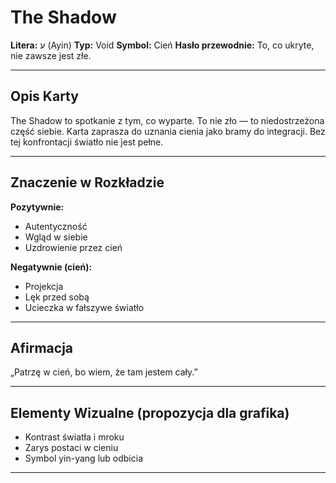 
# The Shadow

**Litera:** ע (Ayin)
**Typ:** Void
**Symbol:** Cień
**Hasło przewodnie:** To, co ukryte, nie zawsze jest złe.

---

## Opis Karty
The Shadow to spotkanie z tym, co wyparte. To nie zło — to niedostrzeżona część siebie. Karta zaprasza do uznania cienia jako bramy do integracji. Bez tej konfrontacji światło nie jest pełne.

---

## Znaczenie w Rozkładzie

**Pozytywnie:**
- Autentyczność
- Wgląd w siebie
- Uzdrowienie przez cień

**Negatywnie (cień):**
- Projekcja
- Lęk przed sobą
- Ucieczka w fałszywe światło
---

## Afirmacja
„Patrzę w cień, bo wiem, że tam jestem cały.”

---

## Elementy Wizualne (propozycja dla grafika)
- Kontrast światła i mroku
- Zarys postaci w cieniu
- Symbol yin-yang lub odbicia

---
